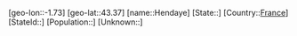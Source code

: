 ﻿---
location: [43.37,-1.73]
type: City
tags:
- geo/City


SpocWebEntityId: 30886
isDeleted: false
confidential: public

---
[geo-lon::-1.73]
[geo-lat::43.37]
[name::Hendaye]
[State::]
[Country::[France](geo/Continent/Europe/France.md)]
[StateId::]
[Population::]
[Unknown::]

